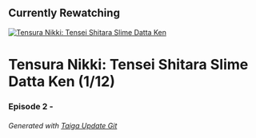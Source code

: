 ﻿
## Currently Rewatching

[![Tensura Nikki: Tensei Shitara Slime Datta Ken](https://s4.anilist.co/file/anilistcdn/media/anime/cover/medium/bx116741-rfUHo8Vh4WYF.jpg)](https://anilist.co/anime/116741)

# Tensura Nikki: Tensei Shitara Slime Datta Ken (1/12)

### Episode 2 - 

###### *Generated with [Taiga Update Git](https://github.com/nike4613/taiga-update-git)*